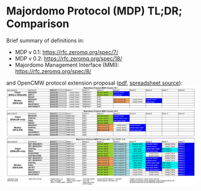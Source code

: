 # Majordomo Protocol (MDP) TL;DR; Comparison

Brief summary of definitions in:
   * MDP v 0.1: https://rfc.zeromq.org/spec/7/
   * MDP v 0.2: https://rfc.zeromq.org/spec/18/
   * Majordomo Management Interface (MMI): https://rfc.zeromq.org/spec/8/

and OpenCMW protocol extension proposal ([pdf](Majordomo_protocol_comparison.pdf), [spreadsheet source](Majordomo_protocol_comparison.ods)):    
![Majordomo Comparison](Majordomo_protocol_comparison.png)
  
  